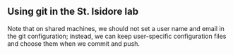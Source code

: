 ## Using git in the St. Isidore lab

Note that on shared machines, we should not set a user name and email
in the git configuration;  instead, we can keep user-specific configuration
files and choose them when we commit and push.

